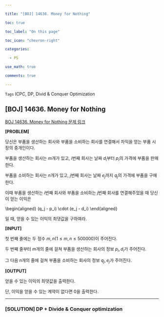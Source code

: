 ```yaml
---

title: "[BOJ] 14636. Money for Nothing"

toc: true

toc_label: "On this page"

toc_icon: "chevron-right"

categories:

  - PS

use_math: true

comments: true

---
```


`Tags` ICPC, DP, Divid & Conquer Optimization

## [BOJ] 14636. Money for Nothing

[BOJ 14636. Money for Nothing 문제 링크](https://www.acmicpc.net/problem/14636)

**[PROBLEM]**

당신은 부품을 생산하는 회사와 부품을 소비하는 회사를 연결해서 차익을 얻는 부품 시장의 중개인이다.

부품을 생산하는 회사는 $m$개가 있고, $i$번째 회사는 날짜 $d_i$부터 $p_i$의 가격에 부품을 판매한다.

부품을 소비하는 회사는 $n$개가 있고, $j$번째 회사는 날짜 $e_j$까지 $q_j$의 가격에 부품을 구매한다.

이때 부품을 생산하는 $i$번째 회사와 부품을 소비하는 $j$번째 회사를 연결해주었을 때 당신이 얻는 이익은

\begin{aligned}
(q_j - p_i) \cdot (e_j - d_i)
\end{aligned}

일 때, 얻을 수 있는 이익의 최댓값을 구하여라.

**[INPUT]**

첫 번째 줄에는 두 정수 $m, n$($1 \leq m, n \leq 500000$)이 주어진다.

두 번째 줄부터 $m$개의 줄에 걸쳐 부품을 생산하는 회사의 정보 $p_i, d_i$가 주어진다.

그 다음 $n$개의 줄에 걸쳐 부품을 소비하는 회사의 정보 $q_j, e_j$가 주어진다.

**[OUTPUT]**

얻을 수 있는 이익의 최댓값을 출력한다.

단, 이익을 얻을 수 있는 계약이 없다면 0을 출력한다.

---

### [SOLUTION] DP + Divide & Conquer optimization







